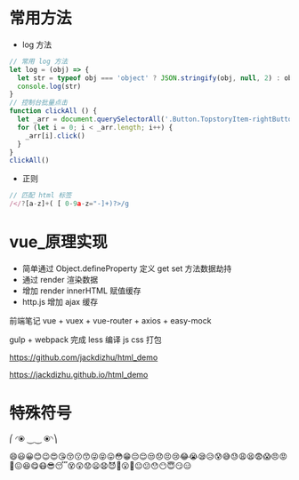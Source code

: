 # 常用方法

* log 方法

``` js
// 常用 log 方法
let log = (obj) => {
  let str = typeof obj === 'object' ? JSON.stringify(obj, null, 2) : obj
  console.log(str)
}
// 控制台批量点击
function clickAll () {
  let _arr = document.querySelectorAll('.Button.TopstoryItem-rightButton')
  for (let i = 0; i < _arr.length; i++) {
    _arr[i].click()
  }
}
clickAll()
```

* 正则
``` js
// 匹配 html 标签
/</?[a-z]+( [ 0-9a-z="-]+)?>/g
```

# vue_原理实现

* 简单通过 Object.defineProperty 定义 get set 方法数据劫持
* 通过 render 渲染数据
* 增加 render innerHTML 赋值缓存
* http.js 增加 ajax 缓存

前端笔记 vue + vuex + vue-router + axios + easy-mock

gulp + webpack 完成 less 编译 js css 打包

https://github.com/jackdizhu/html_demo

https://jackdizhu.github.io/html_demo

# 特殊符号

⎛ ◜⦿ ⏝⏝ ⦿◝⎞

😄😃😀😊😉😍😘😚😗😙😜😝😛😳😁😔😌😒😞😣😢😂😭😪😥😰😅😓😩😫😨😱😠😡😤😖😆😋😷😎😴😵😲😟😦😧😈👿😮😬😐😕😯😶😇😏😑

